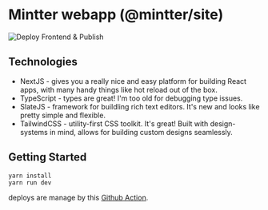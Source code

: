 # Mintter webapp (@mintter/site)

![Deploy Frontend & Publish](https://github.com/mintterteam/mintter/workflows/Deploy%20Frontend%20&%20Publish/badge.svg?branch=master)

## Technologies

- NextJS - gives you a really nice and easy platform for building React apps,
  with many handy things like hot reload out of the box.
- TypeScript - types are great! I'm too old for debugging type issues.
- SlateJS - framework for buildling rich text editors. It's new and looks like
  pretty simple and flexible.
- TailwindCSS - utility-first CSS toolkit. It's great! Built with design-systems
  in mind, allows for building custom designs seamlessly.

## Getting Started

```shell
yarn install
yarn run dev
```

<!-- ## Build

```shell
# yarn release
git push --follow-tags
``` -->

deploys are manage by this
[Github Action](../.github/workflows/deploy-frontend.yml).
